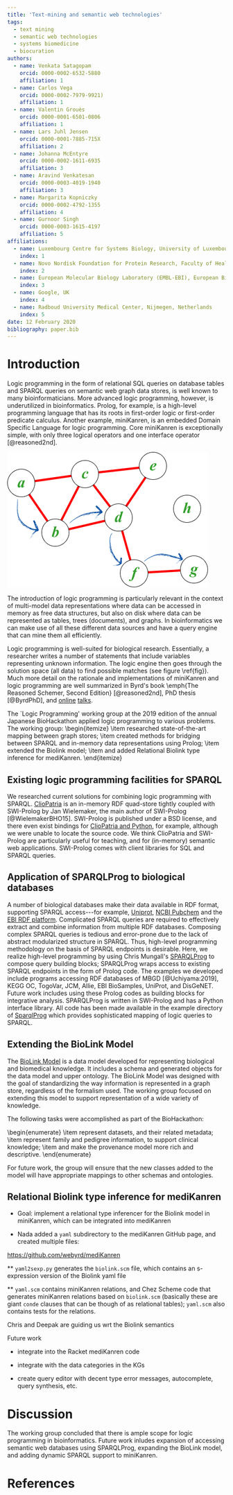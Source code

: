 ```yaml
---
title: 'Text-mining and semantic web technologies'
tags:
  - text mining
  - semantic web technologies
  - systems biomedicine
  - biocuration
authors:
  - name: Venkata Satagopam
    orcid: 0000-0002-6532-5880
    affiliation: 1
  - name: Carlos Vega
    orcid: 0000-0002-7979-9921)
    affiliation: 1
  - name: Valentin Grouès 
    orcid: 0000-0001-6501-0806
    affiliation: 1
  - name: Lars Juhl Jensen
    orcid: 0000-0001-7885-715X
    affiliation: 2
  - name: Johanna McEntyre
    orcid: 0000-0002-1611-6935
    affiliation: 3
  - name: Aravind Venkatesan
    orcid: 0000-0003-4019-1940
    affiliation: 3
  - name: Margarita Kopniczky
    orcid: 0000-0002-4792-1355
    affiliation: 4
  - name: Gurnoor Singh 
    orcid: 0000-0003-1615-4197
    affiliation: 5
affiliations:
  - name: Luxembourg Centre for Systems Biology, University of Luxembourg, Luxembourg
    index: 1
  - name: Novo Nordisk Foundation for Protein Research, Faculty of Health Sciences, University of Copenhagen, Copenhagen, Denmark
    index: 2
  - name: European Molecular Biology Laboratory (EMBL-EBI), European Bioinformatics Institute, Wellcome Genome Campus, Hinxton, CB10 1SD, UK
    index: 3
  - name: Google, UK
    index: 4
  - name: Radboud University Medical Center, Nijmegen, Netherlands
    index: 5
date: 12 February 2020
bibliography: paper.bib
---
```


<!--

The paper.md, bibtex and figure file can be found in this repo:

  https://github.com/journal-of-research-objects/Example-BioHackrXiv-Paper

To modify, please clone the repo. You can generate PDF of the paper by
pasting above link (or yours) in

  http://biohackrxiv.genenetwork.org/

-->

# Introduction

Logic programming in the form of relational SQL queries on database
tables and SPARQL queries on semantic web graph data stores, is
well known to many bioinformaticians. More advanced logic programming,
however, is underutilized in bioinformatics.  Prolog, for example, is
a high-level programming language that has its roots in first-order
logic or first-order predicate calculus.  Another example, miniKanren, is an embedded
Domain Specific Language for logic programming. Core miniKanren is
exceptionally simple, with only three logical
operators and one interface operator [@reasoned2nd].

![Logic programming resolver traverses the solution space to find all matches \label{fig}](./logic-programming.png)

The introduction of logic programming is particularly relevant in the
context of multi-model data representations where data can be accessed
in memory as free data structures, but also on disk where data can be
represented as tables, trees (documents), and graphs. In
bioinformatics we can make use of all these different data sources and
have a query engine that can mine them all efficiently.

Logic programming is well-suited for biological research. Essentially, a
researcher writes a number of statements that include variables representing unknown information.  The logic
engine then goes through the solution space (all data) to find possible
matches (see figure \ref{fig}). Much more detail on the rationale and
implementations of miniKanren and logic programming are well
summarized in Byrd's book \emph{The Reasoned Schemer, Second Edition} [@reasoned2nd],
PhD thesis [@ByrdPhD], and [online](https://www.youtube.com/watch?v=eQL48qYDwp4) [talks](https://www.youtube.com/watch?v=o3AHnyEf7IE).

The `Logic Programming' working group at the 2019 edition of the
annual Japanese BioHackathon applied logic programming to various problems.
The working group:
\begin{itemize}
\item researched state-of-the-art mapping between graph stores;
\item created methods for bridging between SPARQL and in-memory data representations using Prolog;
\item extended the Biolink model;
\item and added Relational Biolink type inference for mediKanren.
\end{itemize}

<!--
# Results
-->

## Existing logic programming facilities for SPARQL

We researched current solutions for combining logic programming with
SPARQL.
[ClioPatria](http://www.semantic-web-journal.net/system/files/swj1074.pdf)
is an in-memory RDF quad-store tightly coupled with SWI-Prolog by Jan
Wielemaker, the main author of SWI-Prolog [@WielemakerBHO15]. SWI-Prolog
is published under a BSD license, and there even exist bindings for
[ClioPatria and Python](http://wi.hwtk.de/WLP2018/Papers/WLP_2018_paper_4.pdf),
for example, although we were unable to locate the source code. We think ClioPatria and
SWI-Prolog are particularly useful for teaching, and for (in-memory)
semantic web applications. SWI-Prolog comes with client libraries for
SQL and SPARQL queries.

## Application of SPARQLProg to biological databases

<!--
    State the problem you worked on
    Give the state-of-the art/plan
    Describe what you have done/results starting with The working group created...
    Write a conclusion
    Write up any future work
-->


A number of biological databases make their data available in
RDF format, supporting SPARQL access---for example,
[Uniprot](https://www.uniprot.org/),
[NCBI Pubchem](https://pubchemdocs.ncbi.nlm.nih.gov/rdf) and the
[EBI RDF platform](https://www.ebi.ac.uk/rdf/). Complicated SPARQL
queries are required to effectively extract and combine information from multiple RDF
databases. Composing complex SPARQL queries is tedious and error-prone due to
the lack of abstract modularized structure in SPARQL. Thus, high-level
programming methodology on the basis of SPARQL endpoints is desirable.  Here, we realize high-level programming by using Chris Mungall's
[SPARQLProg](https://github.com/cmungall/sparqlprog)
to compose query building blocks; SPARQLProg
wraps access to existing SPARQL endpoints in the form of Prolog
code. The examples we developed include programs accessing RDF databases of MBGD [@Uchiyama:2019], KEGG OC,
TogoVar, JCM, Allie, EBI BioSamples, UniProt, and DisGeNET. Future
work includes using these Prolog codes as building blocks for
integrative analysis. SPARQLProg is written in
SWI-Prolog and has a Python interface library. All code has been made
available in the example directory of
[SparqlProg](https://github.com/cmungall/sparqlprog) which provides
sophisticated mapping of logic queries to SPARQL.

## Extending the BioLink Model

<!--
    State the problem you worked on
    Give the state-of-the art/plan
    Describe what you have done/results starting with The working group created...
    Write a conclusion
    Write up any future work
-->

The [BioLink Model](https://github.com/biolink/biolink-model) is a
data model developed for representing biological and biomedical
knowledge. It includes a schema and generated objects for the
data model and upper ontology. The BioLink Model was designed with the goal of
standardizing the way information is represented in a graph store,
regardless of the formalism used. The working group focused on
extending this model to support representation of a wide variety of
knowledge.

The following tasks were accomplished as part of the BioHackathon:

\begin{enumerate}
\item represent datasets, and their related metadata;
\item represent family and pedigree information, to support clinical knowledge;
\item and make the provenance model more rich and descriptive.
\end{enumerate}

For future work, the group will ensure that the new classes added to
the model will have appropriate mappings to other schemas and
ontologies.

##  Relational Biolink type inference for mediKanren

<!--
    State the problem you worked on
    Give the state-of-the art/plan
    Describe what you have done/results starting with The working group created...
    Write a conclusion
    Write up any future work

* Remote member Nada Amin, Chris Mungall, Deepak Unni, Will Byrd

-->


* Goal: implement a relational type inferencer for the Biolink model in miniKanren, which can be integrated into mediKanren

* Nada added a `yaml` subdirectory to the mediKanren GitHub page, and created multiple files:

https://github.com/webyrd/mediKanren

** `yaml2sexp.py` generates the `biolink.scm` file, which contains an s-expression version of the Biolink yaml file

** `yaml.scm` contains miniKanren relations, and Chez Scheme code that generates miniKanren relations based on `biolink.scm` (basically these are giant `conde` clauses that can be though of as relational tables);  `yaml.scm` also contains tests for the relations.

Chris and Deepak are guiding us wrt the Biolink semantics

Future work

* integrate into the Racket mediKanren code

* integrate with the data categories in the KGs

* create query editor with decent type error messages, autocomplete, query synthesis, etc.

# Discussion

The working group concluded that there is ample scope for logic
programming in bioinformatics. Future work inludes expansion of
accessing semantic web databases using SPARQLProg, expanding
the BioLink model, and adding dynamic SPARQL support to miniKanren.

# References
